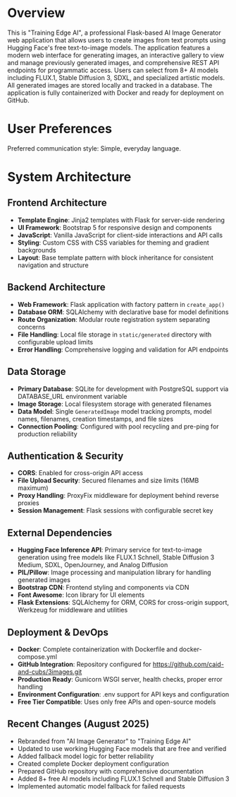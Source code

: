 # Overview

This is "Training Edge AI", a professional Flask-based AI Image Generator web application that allows users to create images from text prompts using Hugging Face's free text-to-image models. The application features a modern web interface for generating images, an interactive gallery to view and manage previously generated images, and comprehensive REST API endpoints for programmatic access. Users can select from 8+ AI models including FLUX.1, Stable Diffusion 3, SDXL, and specialized artistic models. All generated images are stored locally and tracked in a database. The application is fully containerized with Docker and ready for deployment on GitHub.

# User Preferences

Preferred communication style: Simple, everyday language.

# System Architecture

## Frontend Architecture
- **Template Engine**: Jinja2 templates with Flask for server-side rendering
- **UI Framework**: Bootstrap 5 for responsive design and components
- **JavaScript**: Vanilla JavaScript for client-side interactions and API calls
- **Styling**: Custom CSS with CSS variables for theming and gradient backgrounds
- **Layout**: Base template pattern with block inheritance for consistent navigation and structure

## Backend Architecture
- **Web Framework**: Flask application with factory pattern in `create_app()`
- **Database ORM**: SQLAlchemy with declarative base for model definitions
- **Route Organization**: Modular route registration system separating concerns
- **File Handling**: Local file storage in `static/generated` directory with configurable upload limits
- **Error Handling**: Comprehensive logging and validation for API endpoints

## Data Storage
- **Primary Database**: SQLite for development with PostgreSQL support via DATABASE_URL environment variable
- **Image Storage**: Local filesystem storage with generated filenames
- **Data Model**: Single `GeneratedImage` model tracking prompts, model names, filenames, creation timestamps, and file sizes
- **Connection Pooling**: Configured with pool recycling and pre-ping for production reliability

## Authentication & Security
- **CORS**: Enabled for cross-origin API access
- **File Upload Security**: Secured filenames and size limits (16MB maximum)
- **Proxy Handling**: ProxyFix middleware for deployment behind reverse proxies
- **Session Management**: Flask sessions with configurable secret key

## External Dependencies

- **Hugging Face Inference API**: Primary service for text-to-image generation using free models like FLUX.1 Schnell, Stable Diffusion 3 Medium, SDXL, OpenJourney, and Analog Diffusion
- **PIL/Pillow**: Image processing and manipulation library for handling generated images
- **Bootstrap CDN**: Frontend styling and components via CDN
- **Font Awesome**: Icon library for UI elements
- **Flask Extensions**: SQLAlchemy for ORM, CORS for cross-origin support, Werkzeug for middleware and utilities

## Deployment & DevOps

- **Docker**: Complete containerization with Dockerfile and docker-compose.yml
- **GitHub Integration**: Repository configured for https://github.com/caid-and-cubs/3images.git
- **Production Ready**: Gunicorn WSGI server, health checks, proper error handling
- **Environment Configuration**: .env support for API keys and configuration
- **Free Tier Compatible**: Uses only free APIs and open-source models

## Recent Changes (August 2025)

- Rebranded from "AI Image Generator" to "Training Edge AI"
- Updated to use working Hugging Face models that are free and verified
- Added fallback model logic for better reliability
- Created complete Docker deployment configuration
- Prepared GitHub repository with comprehensive documentation
- Added 8+ free AI models including FLUX.1 Schnell and Stable Diffusion 3
- Implemented automatic model fallback for failed requests
